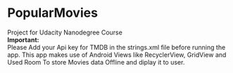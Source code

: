 # PopularMovies
Project for Udacity Nanodegree Course<br>
<b>Important:</b><br>
Please  Add your Api key for TMDB in the strings.xml file before running the app.
This app makes use of Android Views like RecyclerView, GridView and Used Room To store Movies data Offline and diplay it to user.


